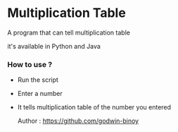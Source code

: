 # Multiplication Table

A program that can tell multiplication table

it's available in Python and Java 

### How to use ?
- Run the script
- Enter a number
- It tells multiplication table of the number you entered

  Author : https://github.com/godwin-binoy
